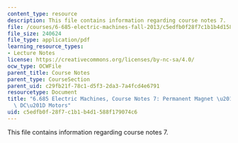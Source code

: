 ```yaml
---
content_type: resource
description: This file contains information regarding course notes 7.
file: /courses/6-685-electric-machines-fall-2013/c5edfb0f28f7c1b1b4d1588f179074c6_MIT6_685F13_chapter7.pdf
file_size: 240624
file_type: application/pdf
learning_resource_types:
- Lecture Notes
license: https://creativecommons.org/licenses/by-nc-sa/4.0/
ocw_type: OCWFile
parent_title: Course Notes
parent_type: CourseSection
parent_uid: c29fb21f-78c1-d5f3-2da3-7a4fcd4e6791
resourcetype: Document
title: "6.685 Electric Machines, Course Notes 7: Permanent Magnet \u201CBrushless\
  \ DC\u201D Motors"
uid: c5edfb0f-28f7-c1b1-b4d1-588f179074c6
---
```

This file contains information regarding course notes 7.